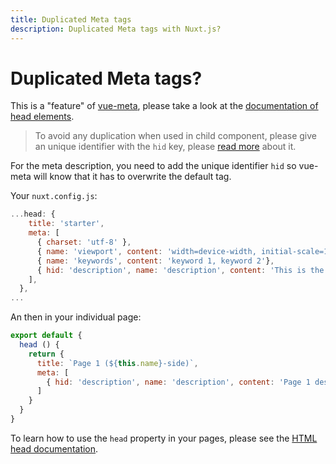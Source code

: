 ```yaml
---
title: Duplicated Meta tags
description: Duplicated Meta tags with Nuxt.js?
---
```


# Duplicated Meta tags?

This is a "feature" of [vue-meta](https://github.com/declandewet/vue-meta), please take a look at the [documentation of head elements](/guide/views#html-head).

> To avoid any duplication when used in child component, please give an unique identifier with the `hid` key, please [read more](https://github.com/declandewet/vue-meta#lists-of-tags) about it.

For the meta description, you need to add the unique identifier `hid` so vue-meta will know that it has to overwrite the default tag.

Your `nuxt.config.js`:
```js
...head: {
    title: 'starter',
    meta: [
      { charset: 'utf-8' },
      { name: 'viewport', content: 'width=device-width, initial-scale=1' },
      { name: 'keywords', content: 'keyword 1, keyword 2'},
      { hid: 'description', name: 'description', content: 'This is the generic description.'}
    ],
  },
...
```

An then in your individual page:
```js
export default {
  head () {
    return {
      title: `Page 1 (${this.name}-side)`,
      meta: [
        { hid: 'description', name: 'description', content: 'Page 1 description' }
      ]
    }
  }
}
```

To learn how to use the `head` property in your pages, please see the [HTML head documentation](/guide/views#html-head).
